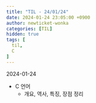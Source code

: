 ```yaml
---
title: "TIL - 24/01/24"
date: 2024-01-24 23:05:00 +0900
author: newticket-wonka
categories: [TIL]
hidden: true
tags: [
  til,
  C
]
---
```


2024-01-24

* C 언어
  * 개요, 역사, 특징, 장점 정리
